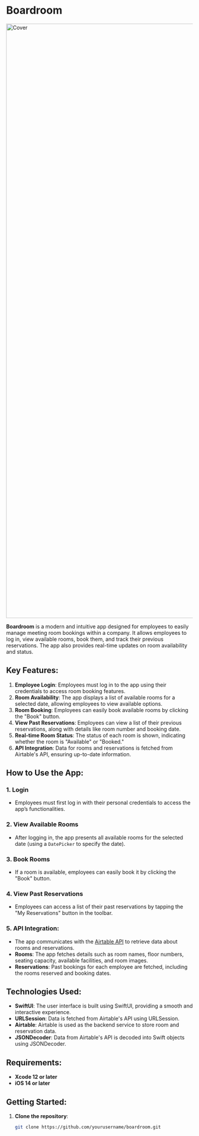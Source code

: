 # Boardroom

<img width="1600" alt="Cover" src="https://github.com/user-attachments/assets/45c9348c-20ab-4ef9-8316-abfa92934977" />


**Boardroom** is a modern and intuitive app designed for employees to easily manage meeting room bookings within a company. It allows employees to log in, view available rooms, book them, and track their previous reservations. The app also provides real-time updates on room availability and status.

## Key Features:
1. **Employee Login**: Employees must log in to the app using their credentials to access room booking features.
2. **Room Availability**: The app displays a list of available rooms for a selected date, allowing employees to view available options.
3. **Room Booking**: Employees can easily book available rooms by clicking the "Book" button.
4. **View Past Reservations**: Employees can view a list of their previous reservations, along with details like room number and booking date.
5. **Real-time Room Status**: The status of each room is shown, indicating whether the room is "Available" or "Booked."
6. **API Integration**: Data for rooms and reservations is fetched from Airtable's API, ensuring up-to-date information.

## How to Use the App:

### 1. **Login**
   - Employees must first log in with their personal credentials to access the app’s functionalities.

### 2. **View Available Rooms**
   - After logging in, the app presents all available rooms for the selected date (using a `DatePicker` to specify the date).

### 3. **Book Rooms**
   - If a room is available, employees can easily book it by clicking the "Book" button.

### 4. **View Past Reservations**
   - Employees can access a list of their past reservations by tapping the "My Reservations" button in the toolbar.

### 5. **API Integration**:
   - The app communicates with the [Airtable API](https://airtable.com/) to retrieve data about rooms and reservations.
   - **Rooms**: The app fetches details such as room names, floor numbers, seating capacity, available facilities, and room images.
   - **Reservations**: Past bookings for each employee are fetched, including the rooms reserved and booking dates.

## Technologies Used:
- **SwiftUI**: The user interface is built using SwiftUI, providing a smooth and interactive experience.
- **URLSession**: Data is fetched from Airtable's API using URLSession.
- **Airtable**: Airtable is used as the backend service to store room and reservation data.
- **JSONDecoder**: Data from Airtable's API is decoded into Swift objects using JSONDecoder.

## Requirements:
- **Xcode 12 or later**
- **iOS 14 or later**

## Getting Started:
1. **Clone the repository**:
   ```bash
   git clone https://github.com/yourusername/boardroom.git
